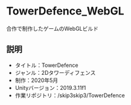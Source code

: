 # TowerDefence_WebGL

合作で制作したゲームのWebGLビルド

## 説明

- タイトル：TowerDefence
- ジャンル：2Dタワーディフェンス
- 制作：2020年5月
- Unityバージョン：2019.3.11f1
- 作業リポジトリ：/skip3skip3/TowerDefence
